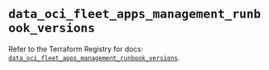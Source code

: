 # `data_oci_fleet_apps_management_runbook_versions`

Refer to the Terraform Registry for docs: [`data_oci_fleet_apps_management_runbook_versions`](https://registry.terraform.io/providers/hashicorp/oci/7.19.0/docs/data-sources/fleet_apps_management_runbook_versions).

